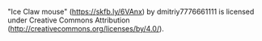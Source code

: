 "Ice Claw mouse" (https://skfb.ly/6VAnx) by dmitriy7776661111 is licensed under Creative Commons Attribution (http://creativecommons.org/licenses/by/4.0/).